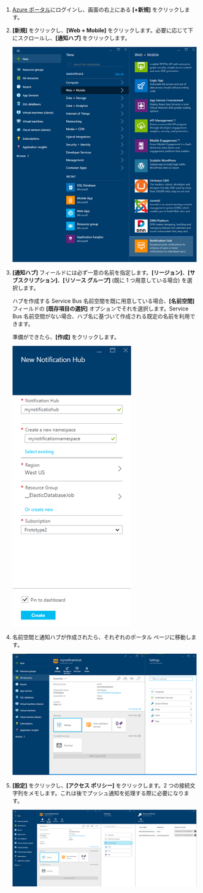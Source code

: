 

1. [Azure ポータル](https://portal.azure.com)にログインし、画面の右上にある **[+新規]** をクリックします。

2. **[新規]** をクリックし、**[Web + Mobile]** をクリックします。必要に応じて下にスクロールし、**[通知ハブ]** をクリックします。

   	![Azure ポータル - 通知ハブを作成](./media/notification-hubs-portal-create-new-hub/notification-hubs-azure-portal-create.png)

3. **[通知ハブ]** フィールドには必ず一意の名前を指定します。**[リージョン]**、**[サブスクリプション]**、**[リソース グループ]** (既に 1 つ用意している場合) を選択します。
 
	ハブを作成する Service Bus 名前空間を既に用意している場合、**[名前空間]** フィールドの **[既存項目の選択]** オプションでそれを選択します。Service Bus 名前空間がない場合、ハブ名に基づいて作成される既定の名前を利用できます。

	準備ができたら、**[作成]** をクリックします。

   	![Azure ポータル - 通知ハブのプロパティを設定](./media/notification-hubs-portal-create-new-hub/notification-hubs-azure-portal-settings.png)

4. 名前空間と通知ハブが作成されたら、それぞれのポータル ページに移動します。

   	![Azure ポータル - 通知ハブのポータル ページ](./media/notification-hubs-portal-create-new-hub/notification-hubs-azure-portal-page.png)
       
5. **[設定]** をクリックし、**[アクセス ポリシー]** をクリックします。2 つの接続文字列をメモします。これは後でプッシュ通知を処理する際に必要になります。

   	![Azure ポータル - 通知ハブの接続文字列](./media/notification-hubs-portal-create-new-hub/notification-hubs-connection-strings-portal.png)

<!---HONumber=AcomDC_0413_2016-->
